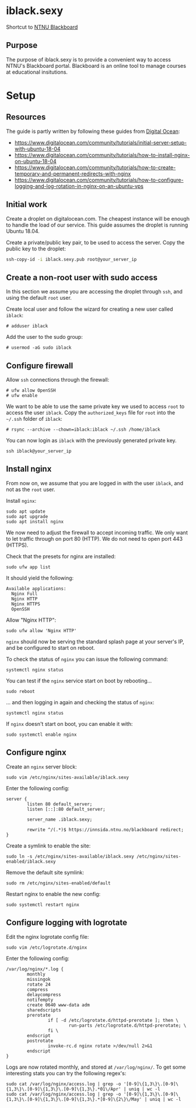 # iblack.sexy
Shortcut to [NTNU Blackboard](https://innsida.ntnu.no/blackboard)

## Purpose
The purpose of iblack.sexy is to provide a convenient way to access NTNU's Blackboard portal.
Blackboard is an online tool to manage courses at educational insitutions.

# Setup

## Resources
The guide is partly written by following these guides from [Digital Ocean](https://www.digitalocean.com/):
- https://www.digitalocean.com/community/tutorials/initial-server-setup-with-ubuntu-18-04
- https://www.digitalocean.com/community/tutorials/how-to-install-nginx-on-ubuntu-18-04
- https://www.digitalocean.com/community/tutorials/how-to-create-temporary-and-permanent-redirects-with-nginx
- https://www.digitalocean.com/community/tutorials/how-to-configure-logging-and-log-rotation-in-nginx-on-an-ubuntu-vps

## Initial work
Create a droplet on digitalocean.com. The cheapest instance will be enough to handle the load of our service. This guide assumes the droplet is running Ubuntu 18.04.

Create a private/public key pair, to be used to access the server. Copy the public key to the droplet:
```bash
ssh-copy-id -i iblack.sexy.pub root@your_server_ip
```

## Create a non-root user with sudo access
In this section we assume you are accessing the droplet through `ssh`, and using the default `root` user.

Create local user and follow the wizard for creating a new user called `iblack`:
```shell
# adduser iblack
```

Add the user to the sudo group:
```shell
# usermod -aG sudo iblack
```

## Configure firewall
Allow `ssh` connections through the firewall:
```shell
# ufw allow OpenSSH
# ufw enable
```

We want to be able to use the same private key we used to access `root` to access the user `iblack`.
Copy the `authorized_keys` file for `root` into the `~/.ssh` folder of `iblack`:
```shell
# rsync --archive --chown=iblack:iblack ~/.ssh /home/iblack
```

You can now login as `iblack` with the previously generated private key.
```shell
ssh iblack@your_server_ip
```

## Install nginx

From now on, we assume that you are logged in with the user `iblack`, and not as the `root` user.

Install `nginx`:
```shell
sudo apt update
sudo apt upgrade
sudo apt install nginx
```

We now need to adjust the firewall to accept incoming traffic. We only want to let traffic through on port 80 (HTTP). We do not need to open port 443 (HTTPS).

Check that the presets for nginx are installed:
```shell
sudo ufw app list
``` 

It should yield the following:
```
Available applications:
  Nginx Full
  Nginx HTTP
  Nginx HTTPS
  OpenSSH
```

Allow "Nginx HTTP":
```shell
sudo ufw allow 'Nginx HTTP'
```

`nginx` should now be serving the standard splash page at your server's IP, and be configured to start on reboot.

To check the status of `nginx` you can issue the following command:
```shell
systemctl nginx status
```

You can test if the `nginx` service start on boot by rebooting...
```shell
sudo reboot
```

... and then logging in again and checking the status of `nginx`:
```shell
systemctl nginx status
```

If `nginx` doesn't start on boot, you can enable it with:
```shell
sudo systemctl enable nginx
```

## Configure nginx

Create an `nginx` server block:
```shell
sudo vim /etc/nginx/sites-available/iblack.sexy
```

Enter the following config:
```
server {
        listen 80 default_server;
        listen [::]:80 default_server;

        server_name .iblack.sexy;

        rewrite ^/(.*)$ https://innsida.ntnu.no/blackboard redirect;
}
```

Create a symlink to enable the site:
```shell
sudo ln -s /etc/nginx/sites-available/iblack.sexy /etc/nginx/sites-enabled/iblack.sexy
```

Remove the default site symlink:
```shell
sudo rm /etc/nginx/sites-enabled/default
```

Restart nginx to enable the new config:
```shell
sudo systemctl restart nginx
```

## Configure logging with logrotate

Edit the nginx logrotate config file:
```shell
sudo vim /etc/logrotate.d/nginx
```

Enter the following config:
```
/var/log/nginx/*.log {
        monthly
        missingok
        rotate 24
        compress
        delaycompress
        notifempty
        create 0640 www-data adm
        sharedscripts
        prerotate
                if [ -d /etc/logrotate.d/httpd-prerotate ]; then \
                        run-parts /etc/logrotate.d/httpd-prerotate; \
                fi \
        endscript
        postrotate
                invoke-rc.d nginx rotate >/dev/null 2>&1
        endscript
}
```

Logs are now rotated monthly, and stored at `/var/log/nginx/`.
To get some interesting stats you can try the following regex's:
```
sudo cat /var/log/nginx/access.log | grep -o '[0-9]\{1,3\}\.[0-9]\{1,3\}\.[0-9]\{1,3\}\.[0-9]\{1,3\}.*01\/Apr' | uniq | wc -l
sudo cat /var/log/nginx/access.log | grep -o '[0-9]\{1,3\}\.[0-9]\{1,3\}\.[0-9]\{1,3\}\.[0-9]\{1,3\}.*[0-9]\{2\}\/May' | uniq | wc -l
```
